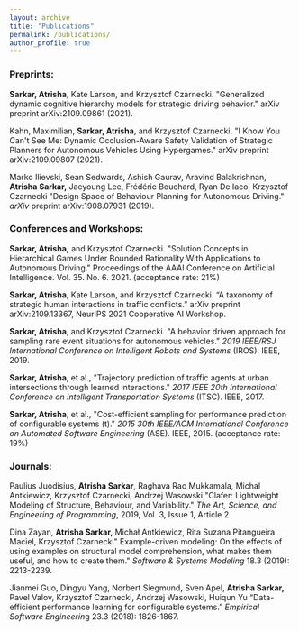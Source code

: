 ```yaml
---
layout: archive
title: "Publications"
permalink: /publications/
author_profile: true
---
```


### Preprints:

**Sarkar, Atrisha**, Kate Larson, and Krzysztof Czarnecki. "Generalized dynamic cognitive hierarchy models for strategic driving behavior." arXiv preprint arXiv:2109.09861 (2021). 

 Kahn, Maximilian, **Sarkar, Atrisha**, and Krzysztof Czarnecki. "I Know You Can't See Me: Dynamic Occlusion-Aware Safety Validation of Strategic Planners for Autonomous Vehicles Using Hypergames." arXiv preprint arXiv:2109.09807 (2021).


Marko Ilievski, Sean Sedwards, Ashish Gaurav, Aravind Balakrishnan, **Atrisha Sarkar,** Jaeyoung Lee, Frédéric Bouchard, Ryan De Iaco, Krzysztof Czarnecki "Design Space of Behaviour Planning for Autonomous Driving." *arXiv* preprint arXiv:1908.07931 (2019).

### Conferences and Workshops:

**Sarkar, Atrisha,** and Krzysztof Czarnecki. "Solution Concepts in Hierarchical Games Under Bounded Rationality With Applications to Autonomous Driving." Proceedings of the AAAI Conference on Artificial Intelligence. Vol. 35. No. 6. 2021. (acceptance rate: 21%)

 **Sarkar, Atrisha**, Kate Larson, and Krzysztof Czarnecki. “A taxonomy of strategic human interactions in traffic conflicts.” arXiv preprint arXiv:2109.13367, NeurIPS 2021 Cooperative AI Workshop.

**Sarkar, Atrisha**, and Krzysztof Czarnecki. "A behavior driven approach for sampling rare event situations for autonomous vehicles." *2019 IEEE/RSJ International Conference on Intelligent Robots and Systems* (IROS). IEEE, 2019.

**Sarkar, Atrisha**, et al., "Trajectory prediction of traffic agents at urban intersections through learned interactions." *2017 IEEE 20th International Conference on Intelligent Transportation Systems* (ITSC). IEEE, 2017.

**Sarkar, Atrisha**, et al., "Cost-efficient sampling for performance prediction of configurable systems (t)." *2015 30th IEEE/ACM International Conference on Automated Software Engineering* (ASE). IEEE, 2015. (acceptance rate: 19%)

### Journals:

Paulius Juodisius, **Atrisha Sarkar**, Raghava Rao Mukkamala, Michal Antkiewicz, Krzysztof Czarnecki, Andrzej Wasowski "Clafer: Lightweight Modeling of Structure, Behaviour, and Variability." *The Art, Science, and Engineering of Programming*, 2019, Vol. 3, Issue 1, Article 2

Dina Zayan, **Atrisha Sarkar,** Michał Antkiewicz, Rita Suzana Pitangueira Maciel, Krzysztof Czarnecki" Example-driven modeling: On the effects of using examples on structural model comprehension, what makes them useful, and how to create them." *Software & Systems Modeling* 18.3 (2019): 2213-2239.

Jianmei Guo, Dingyu Yang, Norbert Siegmund, Sven Apel, **Atrisha Sarkar,** Pavel Valov, Krzysztof Czarnecki, Andrzej Wasowski, Huiqun Yu “Data-efficient performance learning for configurable systems.” *Empirical Software Engineerin*g 23.3 (2018): 1826-1867.




